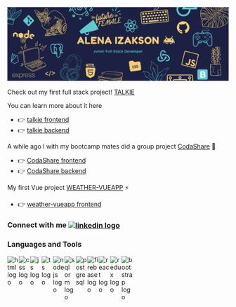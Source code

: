 <img src="images/header.png" alt="header pic"/>

Check out my first full stack project!
[TALKIE](https://talkie-nl.netlify.app/)

You can learn more about it here

- :point_right: [talkie frontend](https://github.com/AlenaAlyona/talkie-frontend)
- :point_right: [talkie backend](https://github.com/AlenaAlyona/talkie_backend)

A while ago I with my bootcamp mates did a group project [CodaShare](https://adoring-varahamihira-27939f.netlify.app/) :muscle:

- :point_right: [CodaShare frontend](https://github.com/AlenaAlyona/group-project-frontend)
- :point_right: [CodaShare backend](https://github.com/AlenaAlyona/group-project-backend)

My first Vue project [WEATHER-VUEAPP](https://weather-vueapp.netlify.app/) :zap:

- :point_right: [weather-vueapp frontend](https://github.com/AlenaAlyona/weather_app)

### Connect with me [<img align="center" alt="linkedin logo" width="22px" src="https://www.flaticon.com/svg/static/icons/svg/61/61109.svg"/>][linkedin]

### Languages and Tools

<img align="left" alt="html logo" width="26px" src="https://images.vexels.com/media/users/3/166383/isolated/preview/6024bc5746d7436c727825dc4fc23c22-html-programming-language-icon-by-vexels.png"/>
<img align="left" alt="css logo" width="26px" src="https://cdn.iconscout.com/icon/free/png-512/css-118-569410.png"/>
<img align="left" alt="js logo" width="26px" src="https://www.freepnglogos.com/uploads/javascript-png/javascript-vector-logo-yellow-png-transparent-javascript-vector-12.png"/>
<img align="left" alt="ts logo" width="26px" src="https://cdn.iconscout.com/icon/free/png-512/typescript-1174965.png"/>
<img align="left" alt="nodejs logo" width="26px" src="https://upload.wikimedia.org/wikipedia/commons/thumb/d/d9/Node.js_logo.svg/1200px-Node.js_logo.svg.png"/>
<img align="left" alt="sql orm logo" width="26px" src="https://sequelize.org/v4/manual/asset/logo-small.png"/>
<img align="left" alt="postgresql" width="26px" src="https://cdn.iconscout.com/icon/free/png-512/postgresql-226047.png"/>
<img align="left" alt="firebase logo" width="26px" src="https://cdn4.iconfinder.com/data/icons/google-i-o-2016/512/google_firebase-2-512.png"/>
<img align="left" alt="react logo" width="26px" src="https://cdn.iconscout.com/icon/free/png-512/react-1-282599.png"/>
<img align="left" alt="redux logo" width="26px" src="https://cdn.iconscout.com/icon/free/png-512/redux-283024.png"/>
<img align="left" alt="bootstrap logo" width="26px" src="https://cdn.iconscout.com/icon/free/png-256/bootstrap-226077.png"/>
<br>
<br>
  
<!--
**AlenaAlyona/AlenaAlyona** is a ✨ _special_ ✨ repository because its `README.md` (this file) appears on your GitHub profile.

Here are some ideas to get you started:

- 🌱 I’m currently learning ...
- 👯 I’m looking to collaborate on ...
- 🤔 I’m looking for help with ...
- 💬 Ask me about ...
- 🔭 I’m currently working on
  📫 How to reach me: [LinkedIn]()

- ⚡ Fun fact: ...
  -->
  [linkedin]: https://www.linkedin.com/in/alena-izakson/
